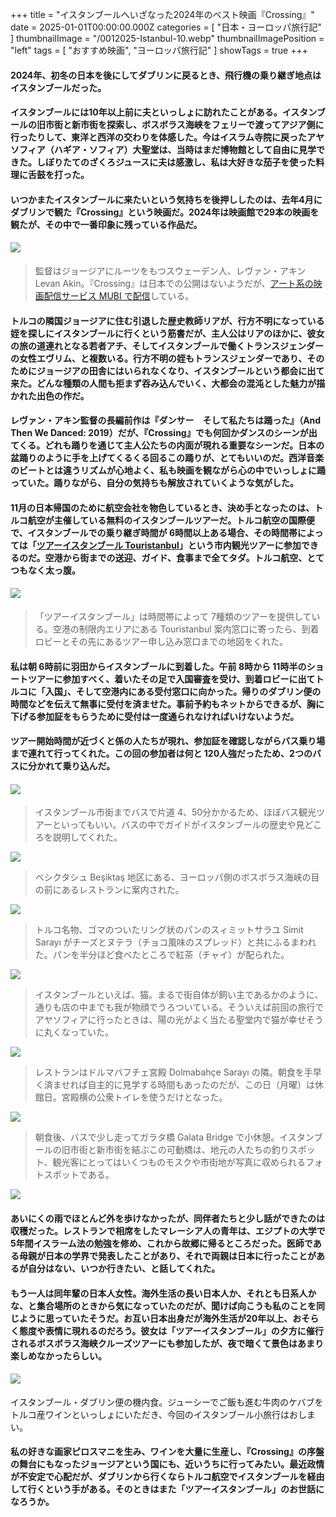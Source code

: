 +++
title = "イスタンブールへいざなった2024年のベスト映画『Crossing』"
date = 2025-01-01T00:00:00.000Z
categories = [ "日本・ヨーロッパ旅行記" ]
thumbnailImage = "/0012025-Istanbul-10.webp"
thumbnailImagePosition = "left"
tags = [ "おすすめ映画", "ヨーロッパ旅行記" ]
showTags = true
+++

#### 2024年、初冬の日本を後にしてダブリンに戻るとき、飛行機の乗り継ぎ地点はイスタンブールだった。

<!--more-->

#### イスタンブールには10年以上前に夫といっしょに訪れたことがある。イスタンブールの旧市街と新市街を探索し、ボスボラス海峡をフェリーで渡ってアジア側に行ったりして、東洋と西洋の交わりを体感した。今はイスラム寺院に戻ったアヤソフィア（ハギア・ソフィア）大聖堂は、当時はまだ博物館として自由に見学できた。しぼりたてのざくろジュースに夫は感激し、私は大好きな茄子を使った料理に舌鼓を打った。

#### いつかまたイスタンブールに来たいという気持ちを後押ししたのは、去年4月にダブリンで観た『Crossing』という映画だ。2024年は映画館で29本の映画を観たが、その中で一番印象に残っている作品だ。

#### ![](/0012025-Istanbul-10.webp)

> 監督はジョージアにルーツをもつスウェーデン人、レヴァン・アキン Levan Akin。『Crossing』は日本での公開はないようだが、[アート系の映画配信サービス MUBI で配信](https://mubi.com/en/ie/films/crossing-2023-levan-akin)している。 

#### トルコの隣国ジョージアに住む引退した歴史教師リアが、行方不明になっている姪を探しにイスタンブールに行くという筋書だが、主人公はリアのほかに、彼女の旅の道連れとなる若者アチ、そしてイスタンブールで働くトランスジェンダーの女性エヴリム、と複数いる。行方不明の姪もトランスジェンダーであり、そのためにジョージアの田舎にはいられなくなり、イスタンブールという都会に出て来た。どんな種類の人間も拒まず吞み込んでいく、大都会の混沌とした魅力が描かれた出色の作だ。

#### レヴァン・アキン監督の長編前作は『ダンサー　そして私たちは踊った』（And Then We Danced: 2019）だが、『Crossing』でも何回かダンスのシーンが出てくる。どれも踊りを通じて主人公たちの内面が現れる重要なシーンだ。日本の盆踊りのように手を上げてくるくる回るこの踊りが、とてもいいのだ。西洋音楽のビートとは違うリズムが心地よく、私も映画を観ながら心の中でいっしょに踊っていた。踊りながら、自分の気持ちも解放されていくような気がした。

#### 11月の日本帰国のために航空会社を物色しているとき、決め手となったのは、トルコ航空が主催している無料のイスタンブールツアーだ。トルコ航空の国際便で、イスタンブールでの乗り継ぎ時間が 6時間以上ある場合、その時間帯によっては「[ツアーイスタンブール Touristanbul](https://www.turkishairlines.com/en-int/flights/fly-different/touristanbul/)」という市内観光ツアーに参加できるのだ。空港から街までの送迎、ガイド、食事まで全てタダ。トルコ航空、とてつもなく太っ腹。

#### ![](/0012025-Istanbul-7.webp)

> 「ツアーイスタンブール」は時間帯によって 7種類のツアーを提供している。空港の制限内エリアにある Touristanbul 案内窓口に寄ったら、到着ロビーとその先にあるツアー申し込み窓口までの地図をくれた。

#### 私は朝 6時前に羽田からイスタンブールに到着した。午前 8時から 11時半のショートツアーに参加すべく、着いたその足で入国審査を受け、到着ロビーに出てトルコに「入国」、そして空港内にある受付窓口に向かった。帰りのダブリン便の時間などを伝えて無事に受付を済ませた。事前予約もネットからできるが、胸に下げる参加証をもらうために受付は一度通られなければいけないようだ。

#### ツアー開始時間が近づくと係の人たちが現れ、参加証を確認しながらバス乗り場まで連れて行ってくれた。この回の参加者は何と 120人強だったため、2つのバスに分かれて乗り込んだ。

#### ![](/0012025-Istanbul-6.webp)

> イスタンブール市街までバスで片道 4、50分かかるため、ほぼバス観光ツアーといってもいい。バスの中でガイドがイスタンブールの歴史や見どころを説明してくれた。

![](/0012025-Istanbul-8.webp)

> ベシクタシュ Beşiktaş 地区にある、ヨーロッパ側のボスボラス海峡の目の前にあるレストランに案内された。

![](/0012025-Istanbul-4.webp)

> トルコ名物、ゴマのついたリング状のパンのスィミットサラユ Simit Sarayı がチーズとヌテラ（チョコ風味のスプレッド）と共にふるまわれた。パンを半分ほど食べたところで紅茶（チャイ）が配られた。

![](/0012025-Istanbul-3.webp)

> イスタンブールといえば、猫。まるで街自体が飼い主であるかのように、通りも店の中までも我が物顔でうろついている。そういえば前回の旅行でアヤソフィアに行ったときは、陽の光がよく当たる聖堂内で猫が幸せそうに丸くなっていた。

![](/0012025-Istanbul-5.webp)

> レストランはドルマバフチェ宮殿 Dolmabahçe Sarayı の隣。朝食を手早く済ませれば自主的に見学する時間もあったのだが、この日（月曜）は休館日。宮殿横の公衆トイレを使うだけとなった。

![](/0012025-Istanbul-2.webp)

> 朝食後、バスで少し走ってガラタ橋 Galata Bridge で小休憩。イスタンブールの旧市街と新市街を結ぶこの可動橋は、地元の人たちの釣りスポット、観光客にとってはいくつものモスクや市街地が写真に収められるフォトスポットである。

![](/0012025-Istanbul-1.webp)

#### あいにくの雨でほとんど外を歩けなかったが、同伴者たちと少し話ができたのは収穫だった。レストランで相席をしたマレーシア人の青年は、エジプトの大学で5年間イスラーム法の勉強を修め、これから故郷に帰るところだった。医師である母親が日本の学界で発表したことがあり、それで両親は日本に行ったことがあるが自分はない、いつか行きたい、と話してくれた。

#### もう一人は同年輩の日本人女性。海外生活の長い日本人か、それとも日系人かな、と集合場所のときから気になっていたのだが、聞けば向こうも私のことを同じように思っていたそうだ。お互い日本出身だが海外生活が20年以上、おそらく態度や表情に現れるのだろう。彼女は「ツアーイスタンブール」の夕方に催行されるボスボラス海峡クルーズツアーにも参加したが、夜で暗くて景色はあまり楽しめなかったらしい。

#### ![](/0012025-Istanbul-9.webp)

イスタンブール・ダブリン便の機内食。ジューシーでご飯も進む牛肉のケバブをトルコ産ワインといっしょにいただき、今回のイスタンブール小旅行はおしまい。

#### 私の好きな画家ピロスマニを生み、ワインを大量に生産し、『Crossing』の序盤の舞台にもなったジョージアという国にも、近いうちに行ってみたい。最近政情が不安定で心配だが、ダブリンから行くならトルコ航空でイスタンブールを経由して行くという手がある。そのときはまた「ツアーイスタンブール」のお世話になろうか。
